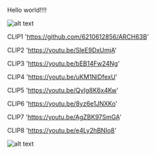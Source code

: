 Hello world!!!!

![alt text](https://cdn-blog.adafruit.com/uploads/2020/05/untitled-81.jpg)

CLIP1 'https://github.com/6210612856/ARCH63B'

CLIP2 'https://youtu.be/SleE9DxUmjA'

CLIP3 'https://youtu.be/bEB14Fw24Ng'

CLIP4 'https://youtu.be/uKM1NIDfexU'

CLIP5 'https://youtu.be/QyIg8K6x4Kw'

CLIP6 'https://youtu.be/8yz6e1JNXKo'

CLIP7 'https://youtu.be/AgZBK97SmGA'

CLIP8 'https://youtu.be/e4Ly2hBNIo8'

![alt text](https://miro.medium.com/max/1592/1*WY7ELhXIVxbGlUwmhA1PSw.jpeg)

